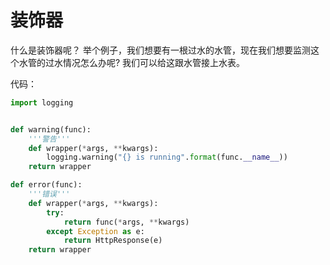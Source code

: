 # 装饰器

什么是装饰器呢？
举个例子，我们想要有一根过水的水管，现在我们想要监测这个水管的过水情况怎么办呢?
我们可以给这跟水管接上水表。







代码：
```py
import logging


def warning(func):
    '''警告'''
    def wrapper(*args, **kwargs):
        logging.warning("{} is running".format(func.__name__))
    return wrapper

def error(func):
    '''错误'''
    def wrapper(*args, **kwargs):
        try:
            return func(*args, **kwargs)
        except Exception as e:
            return HttpResponse(e)
    return wrapper
```



